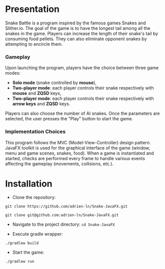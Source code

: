 # Presentation

Snake Battle is a program inspired by the famous games Snakes and Slither.io. The goal of the game is to have the longest tail among all the snakes in the game. Players can increase the length of their snake's tail by consuming food pellets. They can also eliminate opponent snakes by attempting to encircle them.

### Gameplay

Upon launching the program, players have the choice between three game modes:
- **Solo mode** (snake controlled by **mouse**),
- **Two-player mode**: each player controls their snake respectively with **mouse** and **ZQSD** keys,
- **Two-player mode**: each player controls their snake respectively with **arrow keys** and **ZQSD** keys.

Players can also choose the number of AI snakes. Once the parameters are selected, the user presses the "Play" button to start the game.

### Implementation Choices

This program follows the MVC (Model-View-Controller) design pattern. JavaFX toolkit is used for the graphical interface of the game (window, menu and game scenes, snakes, food). When a game is instantiated and started, checks are performed every frame to handle various events affecting the gameplay (movements, collisions, etc.).

# Installation
- Clone the repository:
```
git clone https://github.com/adrien-ln/Snake-JavaFX.git
```
```
git clone git@github.com:adrien-ln/Snake-JavaFX.git
```

- Navigate to the project directory: `cd Snake-JavaFX`

- Execute gradle wrapper:
```
./gradlew build
```
- Start the game:
```
./gradlew run
```
